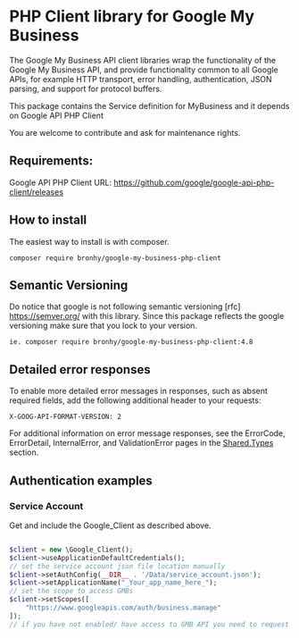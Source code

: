 # PHP Client library for Google My Business
The Google My Business API client libraries wrap the functionality of the Google My Business API, and provide functionality common to all Google APIs, for example HTTP transport, error handling, authentication, JSON parsing, and support for protocol buffers.

This package contains the Service definition for MyBusiness and it depends on Google API PHP Client

You are welcome to contribute and ask for maintenance rights.

## Requirements:

Google API PHP Client
URL: https://github.com/google/google-api-php-client/releases

## How to install 

The easiest way to install is with composer.

`composer require bronhy/google-my-business-php-client`

## Semantic Versioning

Do notice that google is not following semantic versioning [rfc] https://semver.org/ with this library. 
Since this package reflects the google versioning make sure that you lock to your version.

```
ie. composer require bronhy/google-my-business-php-client:4.8
```

## Detailed error responses

To enable more detailed error messages in responses, such as absent required fields, add the following additional header to your requests:

`X-GOOG-API-FORMAT-VERSION: 2`

For additional information on error message responses, see the ErrorCode, ErrorDetail, InternalError, and ValidationError pages in the [Shared.Types](https://developers.google.com/my-business/reference/rest/Shared.Types/ErrorCode) section.

## Authentication examples 

### Service Account 

Get and include the Google_Client as described above.

```php 

$client = new \Google_Client();
$client->useApplicationDefaultCredentials();
// set the service account json file location manually
$client->setAuthConfig(__DIR__ . '/Data/service_account.json');
$client->setApplicationName("_Your_app_name_here_");
// set the scope to access GMBs
$client->setScopes([
    "https://www.googleapis.com/auth/business.manage"
]);
// if you have not enabled/ have access to GMB API you need to request it directly with Google and enable it through the project's API explorer; search for "Google My Business API" 
```
